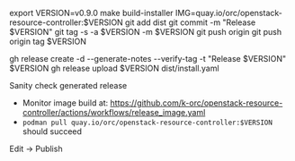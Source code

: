 export VERSION=v0.9.0
make build-installer IMG=quay.io/orc/openstack-resource-controller:$VERSION
git add dist
git commit -m "Release $VERSION"
git tag -s -a $VERSION -m $VERSION
git push origin
git push origin tag $VERSION

gh release create -d --generate-notes --verify-tag -t "Release $VERSION" $VERSION
gh release upload $VERSION dist/install.yaml

Sanity check generated release
* Monitor image build at: https://github.com/k-orc/openstack-resource-controller/actions/workflows/release_image.yaml
* `podman pull quay.io/orc/openstack-resource-controller:$VERSION` should succeed

Edit -> Publish
